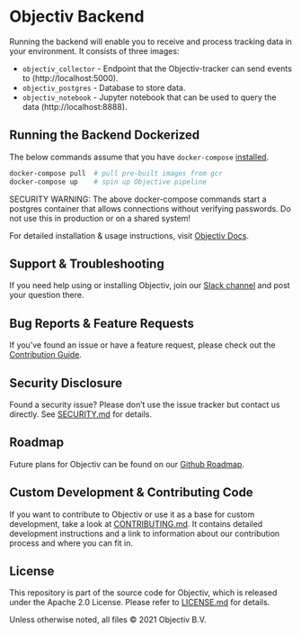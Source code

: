 # Objectiv Backend

Running the backend will enable you to receive and process tracking data in your environment. It consists of three images:

* `objectiv_collector` - Endpoint that the Objectiv-tracker can send events to (http://localhost:5000).
* `objectiv_postgres` - Database to store data.
* `objectiv_notebook` - Jupyter notebook that can be used to query the data (http://localhost:8888).

## Running the Backend Dockerized
The below commands assume that you have `docker-compose` [installed](https://docs.docker.com/compose/install/).
```bash
docker-compose pull  # pull pre-built images from gcr
docker-compose up    # spin up Objective pipeline
```
SECURITY WARNING: The above docker-compose commands start a postgres container that allows connections
without verifying passwords. Do not use this in production or on a shared system!

For detailed installation & usage instructions, visit [Objectiv Docs](https://www.objectiv.io/docs/the-project/tracking/collector.md).

## Support & Troubleshooting
If you need help using or installing Objectiv, join our [Slack channel](https://join.slack.com/t/objectiv-io/shared_invite/zt-u6xma89w-DLDvOB7pQer5QUs5B_~5pg) and post your question there. 

## Bug Reports & Feature Requests
If you’ve found an issue or have a feature request, please check out the [Contribution Guide](https://www.objectiv.io/docs/the-project/contributing.md).

## Security Disclosure
Found a security issue? Please don’t use the issue tracker but contact us directly. See [SECURITY.md](../SECURITY.md) for details.

## Roadmap
Future plans for Objectiv can be found on our [Github Roadmap](https://github.com/objectiv/objectiv-analytics/projects/2).

## Custom Development & Contributing Code
If you want to contribute to Objectiv or use it as a base for custom development, take a look at [CONTRIBUTING.md](CONTRIBUTING.md). It contains detailed development instructions and a link to information about our contribution process and where you can fit in.

## License
This repository is part of the source code for Objectiv, which is released under the Apache 2.0 License. Please refer to [LICENSE.md](../LICENSE.md) for details.

Unless otherwise noted, all files © 2021 Objectiv B.V.
